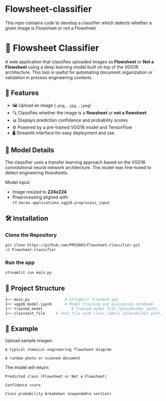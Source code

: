 # Flowsheet-classifier
This repo contains code to develop a classifier which detects whether a given image is Flowsheet or not a Flowsheet

# 📄 Flowsheet Classifier

A web application that classifies uploaded images as **Flowsheet** or **Not a Flowsheet** using a deep learning model built on top of the VGG16 architecture. This tool is useful for automating document organization or validation in process engineering contexts.

## 🚀 Features

- 🖼️ Upload an image (`.png`, `.jpg`, `.jpeg`)
- 🔍 Classifies whether the image is a **flowsheet** or **not a flowsheet**
- 📊 Displays prediction confidence and probability scores
- ⚙️ Powered by a pre-trained VGG16 model and TensorFlow
- 🖥️ Streamlit interface for easy deployment and use

## 🧠 Model Details

The classifier uses a transfer learning approach based on the VGG16 convolutional neural network architecture. The model was fine-tuned to detect engineering flowsheets.

Model input:
- Image resized to **224x224**
- Preprocessing aligned with `tf.keras.applications.vgg16.preprocess_input`

## 🛠️ Installation

### Clone the Repository
```bash
git clone https://github.com/PRP2003/Flowsheet-classifier.git
cd Flowsheet-classifier
```

### Run the app
```bash
streamlit run main.py
```

## 📁 Project Structure
```bash
├── main.py                # Streamlit frontend app
├── vgg16_model.ipynb      # Model training and evaluation notebook
├── trained_model             # Trained model file (placeholder path)
├── classtext_file     # Text file with class labels (placeholder path)
```

## 🧪 Example

Upload sample images:

    A typical chemical engineering flowsheet diagram

    A random photo or scanned document

The model will return:

    Predicted class (Flowsheet or Not a Flowsheet)

    Confidence score

    Class probability breakdown (expandable section)
